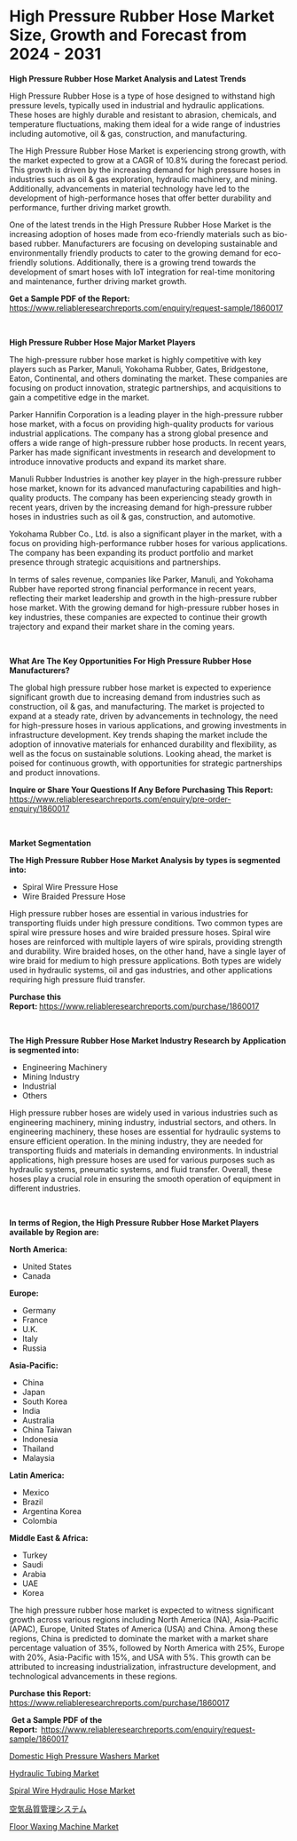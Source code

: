 <p><h1>High Pressure Rubber Hose Market Size, Growth and Forecast from 2024 - 2031</h1></p><p><strong>High Pressure Rubber Hose Market Analysis and Latest Trends</strong></p>
<p><p>High Pressure Rubber Hose is a type of hose designed to withstand high pressure levels, typically used in industrial and hydraulic applications. These hoses are highly durable and resistant to abrasion, chemicals, and temperature fluctuations, making them ideal for a wide range of industries including automotive, oil & gas, construction, and manufacturing.</p><p>The High Pressure Rubber Hose Market is experiencing strong growth, with the market expected to grow at a CAGR of 10.8% during the forecast period. This growth is driven by the increasing demand for high pressure hoses in industries such as oil & gas exploration, hydraulic machinery, and mining. Additionally, advancements in material technology have led to the development of high-performance hoses that offer better durability and performance, further driving market growth.</p><p>One of the latest trends in the High Pressure Rubber Hose Market is the increasing adoption of hoses made from eco-friendly materials such as bio-based rubber. Manufacturers are focusing on developing sustainable and environmentally friendly products to cater to the growing demand for eco-friendly solutions. Additionally, there is a growing trend towards the development of smart hoses with IoT integration for real-time monitoring and maintenance, further driving market growth.</p></p>
<p><strong>Get a Sample PDF of the Report:&nbsp;</strong> <a href="https://www.reliableresearchreports.com/enquiry/request-sample/1860017">https://www.reliableresearchreports.com/enquiry/request-sample/1860017</a></p>
<p>&nbsp;</p>
<p><strong>High Pressure Rubber Hose Major Market Players</strong></p>
<p><p>The high-pressure rubber hose market is highly competitive with key players such as Parker, Manuli, Yokohama Rubber, Gates, Bridgestone, Eaton, Continental, and others dominating the market. These companies are focusing on product innovation, strategic partnerships, and acquisitions to gain a competitive edge in the market.</p><p>Parker Hannifin Corporation is a leading player in the high-pressure rubber hose market, with a focus on providing high-quality products for various industrial applications. The company has a strong global presence and offers a wide range of high-pressure rubber hose products. In recent years, Parker has made significant investments in research and development to introduce innovative products and expand its market share.</p><p>Manuli Rubber Industries is another key player in the high-pressure rubber hose market, known for its advanced manufacturing capabilities and high-quality products. The company has been experiencing steady growth in recent years, driven by the increasing demand for high-pressure rubber hoses in industries such as oil & gas, construction, and automotive.</p><p>Yokohama Rubber Co., Ltd. is also a significant player in the market, with a focus on providing high-performance rubber hoses for various applications. The company has been expanding its product portfolio and market presence through strategic acquisitions and partnerships.</p><p>In terms of sales revenue, companies like Parker, Manuli, and Yokohama Rubber have reported strong financial performance in recent years, reflecting their market leadership and growth in the high-pressure rubber hose market. With the growing demand for high-pressure rubber hoses in key industries, these companies are expected to continue their growth trajectory and expand their market share in the coming years.</p></p>
<p>&nbsp;</p>
<p><strong>What Are The Key Opportunities For High Pressure Rubber Hose Manufacturers?</strong></p>
<p><p>The global high pressure rubber hose market is expected to experience significant growth due to increasing demand from industries such as construction, oil & gas, and manufacturing. The market is projected to expand at a steady rate, driven by advancements in technology, the need for high-pressure hoses in various applications, and growing investments in infrastructure development. Key trends shaping the market include the adoption of innovative materials for enhanced durability and flexibility, as well as the focus on sustainable solutions. Looking ahead, the market is poised for continuous growth, with opportunities for strategic partnerships and product innovations.</p></p>
<p><strong>Inquire or Share Your Questions If Any Before Purchasing This Report:</strong> <a href="https://www.reliableresearchreports.com/enquiry/pre-order-enquiry/1860017">https://www.reliableresearchreports.com/enquiry/pre-order-enquiry/1860017</a></p>
<p>&nbsp;</p>
<p><strong>Market Segmentation</strong></p>
<p><strong>The High Pressure Rubber Hose Market Analysis by types is segmented into:</strong></p>
<p><ul><li>Spiral Wire Pressure Hose</li><li>Wire Braided Pressure Hose</li></ul></p>
<p><p>High pressure rubber hoses are essential in various industries for transporting fluids under high pressure conditions. Two common types are spiral wire pressure hoses and wire braided pressure hoses. Spiral wire hoses are reinforced with multiple layers of wire spirals, providing strength and durability. Wire braided hoses, on the other hand, have a single layer of wire braid for medium to high pressure applications. Both types are widely used in hydraulic systems, oil and gas industries, and other applications requiring high pressure fluid transfer.</p></p>
<p><strong>Purchase this Report:&nbsp;</strong><a href="https://www.reliableresearchreports.com/purchase/1860017">https://www.reliableresearchreports.com/purchase/1860017</a></p>
<p>&nbsp;</p>
<p><strong>The High Pressure Rubber Hose Market Industry Research by Application is segmented into:</strong></p>
<p><ul><li>Engineering Machinery</li><li>Mining Industry</li><li>Industrial</li><li>Others</li></ul></p>
<p><p>High pressure rubber hoses are widely used in various industries such as engineering machinery, mining industry, industrial sectors, and others. In engineering machinery, these hoses are essential for hydraulic systems to ensure efficient operation. In the mining industry, they are needed for transporting fluids and materials in demanding environments. In industrial applications, high pressure hoses are used for various purposes such as hydraulic systems, pneumatic systems, and fluid transfer. Overall, these hoses play a crucial role in ensuring the smooth operation of equipment in different industries.</p></p>
<p>&nbsp;</p>
<p><strong>In terms of Region, the High Pressure Rubber Hose Market Players available by Region are:</strong></p>
<p>
    <p> <strong> North America: </strong>
        <ul>
            <li>United States</li>
            <li>Canada</li>
        </ul>
        </p> 
    <p> <strong> Europe: </strong>
        <ul>
            <li>Germany</li>
            <li>France</li>
            <li>U.K.</li>
            <li>Italy</li>
            <li>Russia</li>
        </ul>
        </p> 
    <p> <strong> Asia-Pacific: </strong>
        <ul>
            <li>China</li>
            <li>Japan</li>
            <li>South Korea</li>
            <li>India</li>
            <li>Australia</li>
            <li>China Taiwan</li>
            <li>Indonesia</li>
            <li>Thailand</li>
            <li>Malaysia</li>
        </ul>
        </p> 
    <p> <strong> Latin America: </strong>
        <ul>
            <li>Mexico</li>
            <li>Brazil</li>
            <li>Argentina Korea</li>
            <li>Colombia</li>
        </ul>
        </p> 
    <p> <strong> Middle East & Africa: </strong>
        <ul>
            <li>Turkey</li>
            <li>Saudi</li>
            <li>Arabia</li>
            <li>UAE</li>
            <li>Korea</li>
        </ul>
    </p>
    </p>
<p><p>The high pressure rubber hose market is expected to witness significant growth across various regions including North America (NA), Asia-Pacific (APAC), Europe, United States of America (USA) and China. Among these regions, China is predicted to dominate the market with a market share percentage valuation of 35%, followed by North America with 25%, Europe with 20%, Asia-Pacific with 15%, and USA with 5%. This growth can be attributed to increasing industrialization, infrastructure development, and technological advancements in these regions.</p></p>
<p><strong>Purchase this Report: </strong><a href="https://www.reliableresearchreports.com/purchase/1860017">https://www.reliableresearchreports.com/purchase/1860017</a></p>
<p>&nbsp;<strong>Get a Sample PDF of the Report:&nbsp;&nbsp;</strong><a href="https://www.reliableresearchreports.com/enquiry/request-sample/1860017">https://www.reliableresearchreports.com/enquiry/request-sample/1860017</a></p>
<p><strong></strong></p>
<p><p><a href="https://issuu.com/reportprime-2/docs/domestic-high-pressure-washers-market-size-2030.pp">Domestic High Pressure Washers Market</a></p><p><a href="https://github.com/myacatherineblakecaczo9vcsw/Market-Research-Report-List-1/blob/main/hydraulic-tubing-market.md">Hydraulic Tubing Market</a></p><p><a href="https://github.com/okotobwrhuteie/Market-Research-Report-List-1/blob/main/spiral-wire-hydraulic-hose-market.md">Spiral Wire Hydraulic Hose Market</a></p><p><a href="https://github.com/ycmtqqhvk3273/Market-Research-Report-List-1/blob/main/9650208193930.md">空気品質管理システム</a></p><p><a href="https://issuu.com/reportprime-2/docs/floor-waxing-machine-market-size-2030.pptx">Floor Waxing Machine Market</a></p></p>